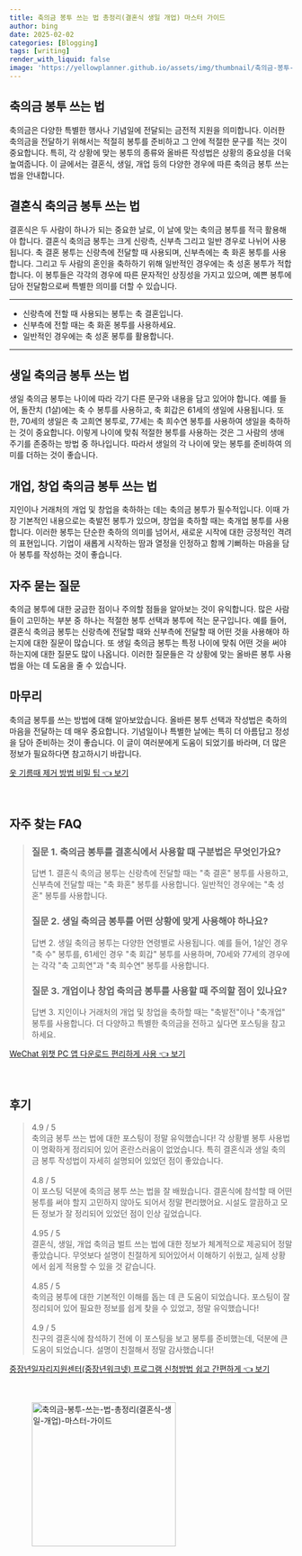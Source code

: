 ```yaml
---
title: 축의금 봉투 쓰는 법 총정리(결혼식 생일 개업) 마스터 가이드
author: bing
date: 2025-02-02
categories: [Blogging]
tags: [writing]
render_with_liquid: false
image: 'https://yellowplanner.github.io/assets/img/thumbnail/축의금-봉투-쓰는-법-총정리(결혼식-생일-개업)-마스터-가이드.webp'
---
```



<h2 id='축의금_봉투_쓰는_법'>축의금 봉투 쓰는 법</h2>

<p>축의금은 다양한 특별한 행사나 기념일에 전달되는 금전적 지원을 의미합니다. 이러한 축의금을 전달하기 위해서는 적절히 봉투를 준비하고 그 안에 적절한 문구를 적는 것이 중요합니다. 특히, 각 상황에 맞는 봉투의 종류와 올바른 작성법은 상황의 중요성을 더욱 높여줍니다. 이 글에서는 결혼식, 생일, 개업 등의 다양한 경우에 따른 축의금 봉투 쓰는 법을 안내합니다.</p>

<h2 id='결혼식_축의금_봉투'>결혼식 축의금 봉투 쓰는 법</h2>

<p>결혼식은 두 사람이 하나가 되는 중요한 날로, 이 날에 맞는 축의금 봉투를 적극 활용해야 합니다. 결혼식 축의금 봉투는 크게 신랑측, 신부측 그리고 일반 경우로 나뉘어 사용됩니다. 축 결혼 봉투는 신랑측에 전달할 때 사용되며, 신부측에는 축 화혼 봉투를 사용합니다. 그리고 두 사람의 혼인을 축하하기 위해 일반적인 경우에는 축 성혼 봉투가 적합합니다. 이 봉투들은 각각의 경우에 따른 문자적인 상징성을 가지고 있으며, 예쁜 봉투에 담아 전달함으로써 특별한 의미를 더할 수 있습니다.</p>

<hr />

<ul>
    <li>신랑측에 전할 때 사용되는 봉투는 축 결혼입니다.</li>
    <li>신부측에 전할 때는 축 화혼 봉투를 사용하세요.</li>
    <li>일반적인 경우에는 축 성혼 봉투를 활용합니다.</li>
</ul>

<hr />

<h2 id='생일_축의금_봉투'>생일 축의금 봉투 쓰는 법</h2>

<p>생일 축의금 봉투는 나이에 따라 각기 다른 문구와 내용을 담고 있어야 합니다. 예를 들어, 돌잔치 (1살)에는 축 수 봉투를 사용하고, 축 회갑은 61세의 생일에 사용됩니다. 또한, 70세의 생일은 축 고희연 봉투로, 77세는 축 희수연 봉투를 사용하여 생일을 축하하는 것이 중요합니다. 이렇게 나이에 맞춰 적절한 봉투를 사용하는 것은 그 사람의 생애 주기를 존중하는 방법 중 하나입니다. 따라서 생일의 각 나이에 맞는 봉투를 준비하여 의미를 더하는 것이 좋습니다.</p>

<h2 id='개업_창업_축의금_봉투'>개업, 창업 축의금 봉투 쓰는 법</h2>

<p>지인이나 거래처의 개업 및 창업을 축하하는 데는 축의금 봉투가 필수적입니다. 이때 가장 기본적인 내용으로는 축발전 봉투가 있으며, 창업을 축하할 때는 축개업 봉투를 사용합니다. 이러한 봉투는 단순한 축하의 의미를 넘어서, 새로운 시작에 대한 긍정적인 격려의 표현입니다. 기업이 새롭게 시작하는 땀과 열정을 인정하고 함께 기뻐하는 마음을 담아 봉투를 작성하는 것이 좋습니다.</p>

<h2 id='자주_묻는_질문'>자주 묻는 질문</h2>

<p>축의금 봉투에 대한 궁금한 점이나 주의할 점들을 알아보는 것이 유익합니다. 많은 사람들이 고민하는 부분 중 하나는 적절한 봉투 선택과 봉투에 적는 문구입니다. 예를 들어, 결혼식 축의금 봉투는 신랑측에 전달할 때와 신부측에 전달할 때 어떤 것을 사용해야 하는지에 대한 질문이 많습니다. 또 생일 축의금 봉투는 특정 나이에 맞춰 어떤 것을 써야 하는지에 대한 질문도 많이 나옵니다. 이러한 질문들은 각 상황에 맞는 올바른 봉투 사용법을 아는 데 도움을 줄 수 있습니다.</p>

<h2 id='마무리'>마무리</h2>

<p>축의금 봉투를 쓰는 방법에 대해 알아보았습니다. 올바른 봉투 선택과 작성법은 축하의 마음을 전달하는 데 매우 중요합니다. 기념일이나 특별한 날에는 특히 더 아름답고 정성을 담아 준비하는 것이 좋습니다. 이 글이 여러분에게 도움이 되었기를 바라며, 더 많은 정보가 필요하다면 참고하시기 바랍니다.</p>


<p><a class="click-button" title="옷 기름때 제거 방법 비밀 팁" href="https://yellowplanner.github.io/posts/%EC%98%B7-%EA%B8%B0%EB%A6%84%EB%95%8C-%EC%A0%9C%EA%B1%B0-%EB%B0%A9%EB%B2%95-%EB%B9%84%EB%B0%80-%ED%8C%81/" rel="dofollow">옷 기름때 제거 방법 비밀 팁 👈 보기</a></p><br>
<h2 id='자주_찾는_FAQ'>자주 찾는 FAQ</h2>
<div itemscope="" itemtype="https://schema.org/FAQPage"> 
<blockquote> 
<div itemscope="" itemprop="mainEntity" itemtype="https://schema.org/Question"> 
<h3 itemprop="name">질문 1. 축의금 봉투를 결혼식에서 사용할 때 구분법은 무엇인가요?</h3> 
<div itemscope="" itemprop="acceptedAnswer" itemtype="https://schema.org/Answer"> 
<span itemprop="text"> 
<p>답변 1. 결혼식 축의금 봉투는 신랑측에 전달할 때는 "축 결혼" 봉투를 사용하고, 신부측에 전달할 때는 "축 화혼" 봉투를 사용합니다. 일반적인 경우에는 "축 성혼" 봉투를 사용합니다.</p> 
</span> 
</div> 
</div> 

<div itemscope="" itemprop="mainEntity" itemtype="https://schema.org/Question"> 
<h3 itemprop="name">질문 2. 생일 축의금 봉투를 어떤 상황에 맞게 사용해야 하나요?</h3> 
<div itemscope="" itemprop="acceptedAnswer" itemtype="https://schema.org/Answer"> 
<span itemprop="text"> 
<p>답변 2. 생일 축의금 봉투는 다양한 연령별로 사용됩니다. 예를 들어, 1살인 경우 "축 수" 봉투를, 61세인 경우 "축 회갑" 봉투를 사용하며, 70세와 77세의 경우에는 각각 "축 고희연"과 "축 희수연" 봉투를 사용합니다.</p> 
</span> 
</div> 
</div> 

<div itemscope="" itemprop="mainEntity" itemtype="https://schema.org/Question"> 
<h3 itemprop="name">질문 3. 개업이나 창업 축의금 봉투를 사용할 때 주의할 점이 있나요?</h3> 
<div itemscope="" itemprop="acceptedAnswer" itemtype="https://schema.org/Answer"> 
<span itemprop="text"> 
<p>답변 3. 지인이나 거래처의 개업 및 창업을 축하할 때는 "축발전"이나 "축개업" 봉투를 사용합니다. 더 다양하고 특별한 축의금을 전하고 싶다면 포스팅을 참고하세요.</p> 
</span> 
</div> 
</div> 
</blockquote> 
</div>
<p><a class="click-button" title="WeChat 위챗 PC 앱 다운로드 편리하게 사용" href="https://yellowplanner.github.io/posts/WeChat-%EC%9C%84%EC%B1%97-PC-%EC%95%B1-%EB%8B%A4%EC%9A%B4%EB%A1%9C%EB%93%9C-%ED%8E%B8%EB%A6%AC%ED%95%98%EA%B2%8C-%EC%82%AC%EC%9A%A9/" rel="dofollow">WeChat 위챗 PC 앱 다운로드 편리하게 사용 👈 보기</a></p><br>
<h2 id='후기'>후기</h2>
<div itemscope itemtype="https://schema.org/Product">
  <blockquote>
  <div itemprop="review" itemscope itemtype="https://schema.org/Review">
      <div itemprop="reviewRating" itemscope itemtype="https://schema.org/Rating"> <span itemprop="ratingValue">4.9</span> / <span itemprop="bestRating">5</span> </div>
      <span itemprop="reviewBody">축의금 봉투 쓰는 법에 대한 포스팅이 정말 유익했습니다! 각 상황별 봉투 사용법이 명확하게 정리되어 있어 혼란스러움이 없었습니다. 특히 결혼식과 생일 축의금 봉투 작성법이 자세히 설명되어 있었던 점이 좋았습니다.</span>
  </div>
  <br>
  <div itemprop="review" itemscope itemtype="https://schema.org/Review">
      <div itemprop="reviewRating" itemscope itemtype="https://schema.org/Rating"> <span itemprop="ratingValue">4.8</span> / <span itemprop="bestRating">5</span> </div>
      <span itemprop="reviewBody">이 포스팅 덕분에 축의금 봉투 쓰는 법을 잘 배웠습니다. 결혼식에 참석할 때 어떤 봉투를 써야 할지 고민하지 않아도 되어서 정말 편리했어요. 시설도 깔끔하고 모든 정보가 잘 정리되어 있었던 점이 인상 깊었습니다.</span>
  </div>
  <br>
  <div itemprop="review" itemscope itemtype="https://schema.org/Review">
      <div itemprop="reviewRating" itemscope itemtype="https://schema.org/Rating"> <span itemprop="ratingValue">4.95</span> / <span itemprop="bestRating">5</span> </div>
      <span itemprop="reviewBody">결혼식, 생일, 개업 축의금 벌트 쓰는 법에 대한 정보가 체계적으로 제공되어 정말 좋았습니다. 무엇보다 설명이 친절하게 되어있어서 이해하기 쉬웠고, 실제 상황에서 쉽게 적용할 수 있을 것 같습니다.</span>
  </div>
  <br>
  <div itemprop="review" itemscope itemtype="https://schema.org/Review">
      <div itemprop="reviewRating" itemscope itemtype="https://schema.org/Rating"> <span itemprop="ratingValue">4.85</span> / <span itemprop="bestRating">5</span> </div>
      <span itemprop="reviewBody">축의금 봉투에 대한 기본적인 이해를 돕는 데 큰 도움이 되었습니다. 포스팅이 잘 정리되어 있어 필요한 정보를 쉽게 찾을 수 있었고, 정말 유익했습니다!</span>
  </div>
  <br>
  <div itemprop="review" itemscope itemtype="https://schema.org/Review">
      <div itemprop="reviewRating" itemscope itemtype="https://schema.org/Rating"> <span itemprop="ratingValue">4.9</span> / <span itemprop="bestRating">5</span> </div>
      <span itemprop="reviewBody">친구의 결혼식에 참석하기 전에 이 포스팅을 보고 봉투를 준비했는데, 덕분에 큰 도움이 되었습니다. 설명이 친절해서 정말 감사했습니다!</span>
  </div>
  </blockquote>
</div>
<p><a class="click-button" title="중장년일자리지원센터(중장년워크넷) 프로그램 신청방법 쉽고 간편하게" href="https://yellowplanner.github.io/posts/%EC%A4%91%EC%9E%A5%EB%85%84%EC%9D%BC%EC%9E%90%EB%A6%AC%EC%A7%80%EC%9B%90%EC%84%BC%ED%84%B0(%EC%A4%91%EC%9E%A5%EB%85%84%EC%9B%8C%ED%81%AC%EB%84%B7)-%ED%94%84%EB%A1%9C%EA%B7%B8%EB%9E%A8-%EC%8B%A0%EC%B2%AD%EB%B0%A9%EB%B2%95-%EC%89%BD%EA%B3%A0-%EA%B0%84%ED%8E%B8%ED%95%98%EA%B2%8C/" rel="dofollow">중장년일자리지원센터(중장년워크넷) 프로그램 신청방법 쉽고 간편하게 👈 보기</a></p><br>
<figure class="image"><img src="https://yellowplanner.github.io/assets/img/thumbnail/축의금-봉투-쓰는-법-총정리(결혼식-생일-개업)-마스터-가이드.webp" alt="축의금-봉투-쓰는-법-총정리(결혼식-생일-개업)-마스터-가이드" width="256" height="256"></figure>